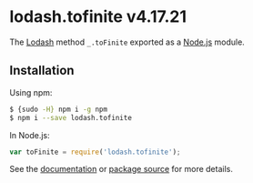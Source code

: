 # lodash.tofinite v4.17.21

The [Lodash](https://lodash.com/) method `_.toFinite` exported as a [Node.js](https://nodejs.org/) module.

## Installation

Using npm:
```bash
$ {sudo -H} npm i -g npm
$ npm i --save lodash.tofinite
```

In Node.js:
```js
var toFinite = require('lodash.tofinite');
```

See the [documentation](https://lodash.com/docs#toFinite) or [package source](https://github.com/lodash/lodash/blob/4.17.21-npm-packages/lodash.tofinite) for more details.
